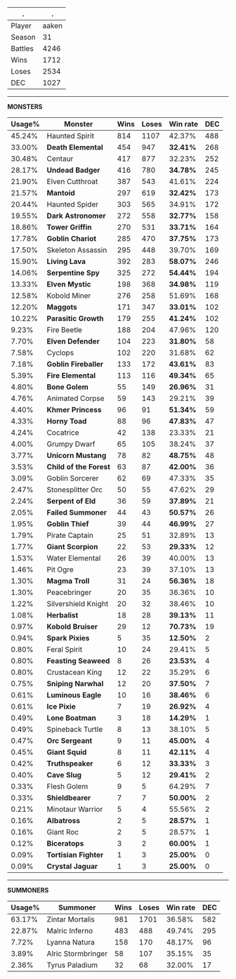 .|.
|-|-
Player|aaken
Season|31
Battles|4246
Wins|1712
Loses|2534
DEC|1027

---
**MONSTERS**

Usage%|Monster|Wins|Loses|Win rate|DEC|
-|-|-|-|-|-|
45.24%|Haunted Spirit|814|1107|42.37%|488|
33.00%|**Death Elemental**|454|947|**32.41%**|268|
30.48%|Centaur|417|877|32.23%|252|
28.17%|**Undead Badger**|416|780|**34.78%**|245|
21.90%|Elven Cutthroat|387|543|41.61%|224|
21.57%|**Mantoid**|297|619|**32.42%**|173|
20.44%|Haunted Spider|303|565|34.91%|172|
19.55%|**Dark Astronomer**|272|558|**32.77%**|158|
18.86%|**Tower Griffin**|270|531|**33.71%**|164|
17.78%|**Goblin Chariot**|285|470|**37.75%**|173|
17.50%|Skeleton Assassin|295|448|39.70%|169|
15.90%|**Living Lava**|392|283|**58.07%**|246|
14.06%|**Serpentine Spy**|325|272|**54.44%**|194|
13.33%|**Elven Mystic**|198|368|**34.98%**|119|
12.58%|Kobold Miner|276|258|51.69%|168|
12.20%|**Maggots**|171|347|**33.01%**|102|
10.22%|**Parasitic Growth**|179|255|**41.24%**|102|
9.23%|Fire Beetle|188|204|47.96%|120|
7.70%|**Elven Defender**|104|223|**31.80%**|58|
7.58%|Cyclops|102|220|31.68%|62|
7.18%|**Goblin Fireballer**|133|172|**43.61%**|83|
5.39%|**Fire Elemental**|113|116|**49.34%**|65|
4.80%|**Bone Golem**|55|149|**26.96%**|31|
4.76%|Animated Corpse|59|143|29.21%|39|
4.40%|**Khmer Princess**|96|91|**51.34%**|59|
4.33%|**Horny Toad**|88|96|**47.83%**|47|
4.24%|Cocatrice|42|138|23.33%|21|
4.00%|Grumpy Dwarf|65|105|38.24%|37|
3.77%|**Unicorn Mustang**|78|82|**48.75%**|48|
3.53%|**Child of the Forest**|63|87|**42.00%**|36|
3.09%|Goblin Sorcerer|62|69|47.33%|35|
2.47%|Stonesplitter Orc|50|55|47.62%|29|
2.24%|**Serpent of Eld**|36|59|**37.89%**|21|
2.05%|**Failed Summoner**|44|43|**50.57%**|26|
1.95%|**Goblin Thief**|39|44|**46.99%**|27|
1.79%|Pirate Captain|25|51|32.89%|13|
1.77%|**Giant Scorpion**|22|53|**29.33%**|12|
1.53%|Water Elemental|26|39|40.00%|13|
1.46%|Pit Ogre|23|39|37.10%|13|
1.30%|**Magma Troll**|31|24|**56.36%**|18|
1.30%|Peacebringer|20|35|36.36%|10|
1.22%|Silvershield Knight|20|32|38.46%|10|
1.08%|**Herbalist**|18|28|**39.13%**|11|
0.97%|**Kobold Bruiser**|29|12|**70.73%**|19|
0.94%|**Spark Pixies**|5|35|**12.50%**|2|
0.80%|Feral Spirit|10|24|29.41%|5|
0.80%|**Feasting Seaweed**|8|26|**23.53%**|4|
0.80%|Crustacean King|12|22|35.29%|6|
0.75%|**Sniping Narwhal**|12|20|**37.50%**|7|
0.61%|**Luminous Eagle**|10|16|**38.46%**|6|
0.61%|**Ice Pixie**|7|19|**26.92%**|4|
0.49%|**Lone Boatman**|3|18|**14.29%**|1|
0.49%|Spineback Turtle|8|13|38.10%|5|
0.47%|**Orc Sergeant**|9|11|**45.00%**|4|
0.45%|**Giant Squid**|8|11|**42.11%**|4|
0.42%|**Truthspeaker**|6|12|**33.33%**|3|
0.40%|**Cave Slug**|5|12|**29.41%**|2|
0.33%|Flesh Golem|9|5|64.29%|7|
0.33%|**Shieldbearer**|7|7|**50.00%**|2|
0.21%|Minotaur Warrior|5|4|55.56%|2|
0.16%|**Albatross**|2|5|**28.57%**|1|
0.16%|Giant Roc|2|5|28.57%|1|
0.12%|**Biceratops**|3|2|**60.00%**|1|
0.09%|**Tortisian Fighter**|1|3|**25.00%**|0|
0.09%|**Crystal Jaguar**|1|3|**25.00%**|0|

---
**SUMMONERS**

Usage%|Summoner|Wins|Loses|Win rate|DEC|
-|-|-|-|-|-|
63.17%|Zintar Mortalis|981|1701|36.58%|582|
22.87%|Malric Inferno|483|488|49.74%|295|
7.72%|Lyanna Natura|158|170|48.17%|96|
3.89%|Alric Stormbringer|58|107|35.15%|35|
2.36%|Tyrus Paladium|32|68|32.00%|17|
